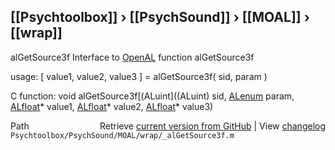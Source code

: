 ## [[Psychtoolbox]] &#8250; [[PsychSound]] &#8250; [[MOAL]] &#8250; [[wrap]]

alGetSource3f  Interface to [OpenAL](OpenAL) function alGetSource3f  
  
usage:  [ value1, value2, value3 ] = alGetSource3f( sid, param )  
  
C function:  void alGetSource3f[(ALuint]((ALuint) sid, [ALenum](ALenum) param, [ALfloat](ALfloat)\* value1, [ALfloat](ALfloat)\* value2, [ALfloat](ALfloat)\* value3)  




<div class="code_header" style="text-align:right;">
  <span style="float:left;">Path&nbsp;&nbsp;</span> <span class="counter">Retrieve <a href=
  "https://raw.github.com/Psychtoolbox-3/Psychtoolbox-3/beta/Psychtoolbox/PsychSound/MOAL/wrap/_alGetSource3f.m">current version from GitHub</a> | View <a href=
  "https://github.com/Psychtoolbox-3/Psychtoolbox-3/commits/beta/Psychtoolbox/PsychSound/MOAL/wrap/_alGetSource3f.m">changelog</a></span>
</div>
<div class="code">
  <code>Psychtoolbox/PsychSound/MOAL/wrap/_alGetSource3f.m</code>
</div>

